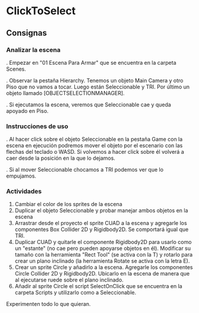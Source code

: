 # ClickToSelect
## Consignas
### Analizar la escena
. Empezar en "01 Escena Para Armar" que se encuentra en la carpeta Scenes.

. Observar la pestaña Hierarchy. Tenemos un objeto Main Camera y otro Piso que no vamos a tocar. Luego están Seleccionable y TRI. Por último un objeto llamado [OBJECTSELECTIONMANAGER].

. Si ejecutamos la escena, veremos que Seleccionable cae y queda apoyado en Piso. 
### Instrucciones de uso
. Al hacer click sobre el objeto Seleccionable en la pestaña Game con la escena en ejecución podremos mover el objeto por el escenario con las flechas del teclado o WASD. Si volvemos a hacer click sobre él volverá a caer desde la posición en la que lo dejamos.

. Si al mover Seleccionable chocamos a TRI podemos ver que lo empujamos.

### Actividades
1. Cambiar el color de los sprites de la escena
2. Duplicar el objeto Seleccionable y probar manejar ambos objetos en la escena
3. Arrastrar desde el proyecto el sprite CUAD a la escena y agregarle los componentes Box Collider 2D y Rigidbody2D. Se comportará igual que TRI.
4. Duplicar CUAD y quitarle el componente Rigidbody2D para usarlo como un "estante" (no cae pero pueden apoyarse objetos en él). Modificar su tamaño con la herramienta "Rect Tool" (se activa con la T) y rotarlo para crear un plano inclinado (la herramienta Rotate se activa con la letra E).
5. Crear un sprite Circle y añadirlo a la escena. Agregarle los componentes Circle Collider 2D y Rigidbody2D. Ubicarlo en la escena de manera que al ejecutarse ruede sobre el plano inclinado.
6. Añadir al sprite Circle el script SelectOnClick que se encuentra en la carpeta Scripts y utilizarlo como a Seleccionable.

Experimenten todo lo que quieran.

 
